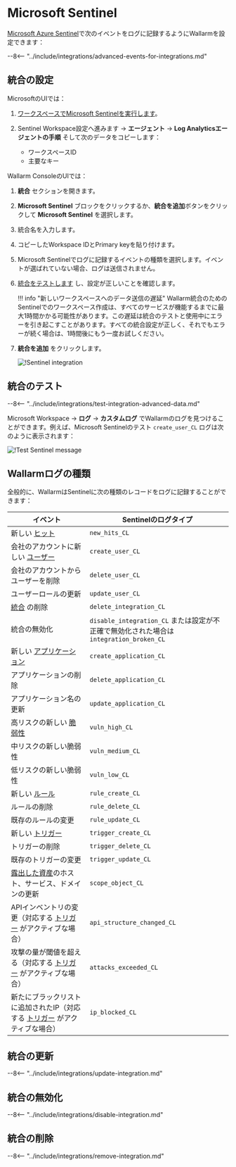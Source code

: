 # Microsoft Sentinel

[Microsoft Azure Sentinel](https://azure.microsoft.com/en-au/products/microsoft-sentinel/)で次のイベントをログに記録するようにWallarmを設定できます：

--8<-- "../include/integrations/advanced-events-for-integrations.md"

## 統合の設定

MicrosoftのUIでは：

1. [ワークスペースでMicrosoft Sentinelを実行します](https://learn.microsoft.com/en-us/azure/sentinel/quickstart-onboard#enable-microsoft-sentinel-)。
1. Sentinel Workspace設定へ進みます → **エージェント** → **Log Analyticsエージェントの手順** そして次のデータをコピーします：

    * ワークスペースID
    * 主要なキー 

Wallarm ConsoleのUIでは：

1. **統合** セクションを開きます。
1. **Microsoft Sentinel** ブロックをクリックするか、**統合を追加**ボタンをクリックして **Microsoft Sentinel** を選択します。
1. 統合名を入力します。
1. コピーしたWorkspace IDとPrimary keyを貼り付けます。
1. Microsoft Sentinelでログに記録するイベントの種類を選択します。イベントが選ばれていない場合、ログは送信されません。
1. [統合をテストします](#testing-integration) し、設定が正しいことを確認します。

    !!! info "新しいワークスペースへのデータ送信の遅延"
        Wallarm統合のためのSentinelでのワークスペース作成は、すべてのサービスが機能するまでに最大1時間かかる可能性があります。この遅延は統合のテストと使用中にエラーを引き起こすことがあります。すべての統合設定が正しく、それでもエラーが続く場合は、1時間後にもう一度お試しください。
1. **統合を追加** をクリックします。

    ![!Sentinel integration](../../../images/user-guides/settings/integrations/add-sentinel-integration.png)

## 統合のテスト

--8<-- "../include/integrations/test-integration-advanced-data.md"

Microsoft Workspace → **ログ** → **カスタムログ** でWallarmのログを見つけることができます。例えば、Microsoft Sentinelのテスト `create_user_CL` ログは次のように表示されます：

![!Test Sentinel message](../../../images/user-guides/settings/integrations/test-sentinel-new-vuln.png)

## Wallarmログの種類

全般的に、WallarmはSentinelに次の種類のレコードをログに記録することができます：

| イベント | Sentinelのログタイプ |
| ----- | ----------------- |
| 新しい [ヒット](../../../glossary-en.md#hit) | `new_hits_CL` |
| 会社のアカウントに新しい [ユーザー](../../../user-guides/settings/users.md) | `create_user_CL` |
| 会社のアカウントからユーザーを削除 | `delete_user_CL` |
| ユーザーロールの更新 | `update_user_CL` |
| [統合](integrations-intro.md) の削除 | `delete_integration_CL` |
| 統合の無効化 | `disable_integration_CL` または設定が不正確で無効化された場合は `integration_broken_CL` |
| 新しい [アプリケーション](../../../user-guides/settings/applications.md) | `create_application_CL` |
| アプリケーションの削除 | `delete_application_CL` |
| アプリケーション名の更新 | `update_application_CL` |
| 高リスクの新しい [脆弱性](../../../glossary-en.md#vulnerability) | `vuln_high_CL` |
| 中リスクの新しい脆弱性 | `vuln_medium_CL` |
| 低リスクの新しい脆弱性 | `vuln_low_CL` |
| 新しい [ルール](../../../user-guides/rules/intro.md) | `rule_create_CL` |
| ルールの削除 | `rule_delete_CL` |
| 既存のルールの変更 | `rule_update_CL` |
| 新しい [トリガー](../../../user-guides/triggers/triggers.md) | `trigger_create_CL` |
| トリガーの削除 | `trigger_delete_CL` |
| 既存のトリガーの変更 | `trigger_update_CL` |
| [露出した資産](../../scanner.md)のホスト、サービス、ドメインの更新 | `scope_object_CL` |
| APIインベントリの変更（対応する [トリガー](../../triggers/triggers.md) がアクティブな場合） | `api_structure_changed_CL` |
| 攻撃の量が閾値を超える（対応する [トリガー](../../triggers/triggers.md) がアクティブな場合） | `attacks_exceeded_CL` |
| 新たにブラックリストに追加されたIP（対応する [トリガー](../../triggers/triggers.md) がアクティブな場合） | `ip_blocked_CL` |

## 統合の更新

--8<-- "../include/integrations/update-integration.md"

## 統合の無効化

--8<-- "../include/integrations/disable-integration.md"

## 統合の削除

--8<-- "../include/integrations/remove-integration.md"